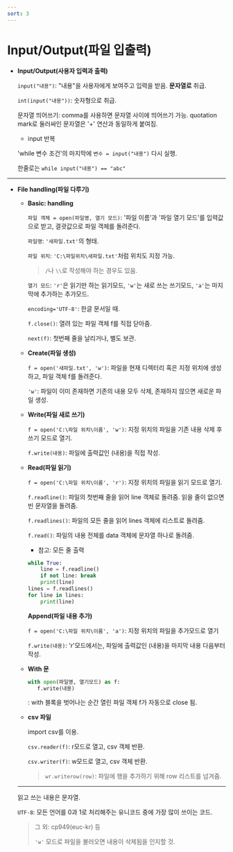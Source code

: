```yaml
---
sort: 3
---
```


# Input/Output(파일 입출력)

- **Input/Output(사용자 입력과 출력)**

    `input("내용")`: "내용"을 사용자에게 보여주고 입력을 받음. **문자열로** 취급.

    `int(input("내용"))`: 숫자형으로 취급.

    문자열 띄어쓰기: comma를 사용하면 문자열 사이에 띄어쓰기 가능. quotation mark로 둘러싸인 문자열은 '+' 연산과 동일하게 붙여짐.

    - input 반복

    'while 변수 조건'의 마지막에 `변수 = input("내용")` 다시 실행.

    한줄로는 `while input("내용") == "abc"`

---

- **File handling(파일 다루기)**
    - **Basic: handling**

        `파일 객체 = open(파일명, 열기 모드)`: '파일 이름'과 '파일 열기 모드'를 입력값으로 받고, 결괏값으로 파일 객체를 돌려준다.

        `파일명`: `'새파일.txt'`의 형태.

        `파일 위치`: `'C:\파일위치\새파일.txt'`처럼 위치도 지정 가능.
    
        > `/`나 `\\`로 작성해야 하는 경우도 있음.
    
        `열기 모드`: `'r'`은 읽기만 하는 읽기모드, `'w'`는 새로 쓰는 쓰기모드, `'a'`는 마지막에 추가하는 추가모드.
    
        `encoding='UTF-8'`: 한글 문서일 때.
    
        `f.close()`: 열려 있는 파일 객체 f를 직접 닫아줌.
    
        `next(f)`: 첫번째 줄을 날리거나, 별도 보관.
    
    - **Create(파일 생성)**
    
        `f = open('새파일.txt', 'w')`: 파일을 현재 디렉터리 혹은 지정 위치에 생성하고, 파일 객체 f를 돌려준다.
    
        `'w'`: 파일이 이미 존재하면 기존의 내용 모두 삭제, 존재하지 않으면 새로운 파일 생성.
    
    - **Write(파일 새로 쓰기)**
    
        `f = open('C:\파일 위치\이름', 'w')`: 지정 위치의 파일을 기존 내용 삭제 후 쓰기 모드로 열기.
    
        `f.write(내용)`: 파일에 출력값인 (내용)을 직접 작성.
    
    - **Read(파일 읽기)**
    
        `f = open('C:\파일 위치\이름', 'r')`: 지정 위치의 파일을 읽기 모드로 열기.
    
        `f.readline()`: 파일의 첫번째 줄을 읽어 line 객체로 돌려줌. 읽을 줄이 없으면 빈 문자열을 돌려줌.
    
        `f.readlines()`: 파일의 모든 줄을 읽어 lines 객체에 리스트로 돌려줌.
    
        `f.read()`: 파일의 내용 전체를 data 객체에 문자열 하나로 돌려줌.
    
        - 참고: 모든 줄 출력
    
        ```python
        while True:
            line = f.readline()
            if not line: break
           	print(line)
        lines = f.readlines()
        for line in lines:
            print(line)
        ```

        **Append(파일 내용 추가)**

        `f = open('C:\파일 위치\이름', 'a')`: 지정 위치의 파일을 추가모드로 열기

        `f.write(내용)`: 'r'모드에서는, 파일에 출력값인 (내용)을 마지막 내용 다음부터 작성.

    - **With 문**
    
        ```python
        with open(파일명, 열기모드) as f:
           f.write(내용)
        ```
    
        : with 블록을 벗어나는 순간 열린 파일 객체 f가 자동으로 close 됨.
    
    - **csv 파일**
    
        import csv를 이용.

        `csv.reader(f)`: r모드로 열고, csv 객체 반환.

        `csv.writer(f)`: w모드로 열고, csv 객체 반환.
        
        > `wr.writerow(row)`: 파일에 행을 추가하기 위해 row 리스트를 넘겨줌.
    
    ---
    
    읽고 쓰는 내용은 문자열.
    
    `UTF-8`: 모든 언어를 0과 1로 처리해주는 유니코드 중에 가장 많이 쓰이는 코드.
    
    > 그 외: cp949(euc-kr) 등
    >
    > `'w'` 모드로 파일을 불러오면 내용이 삭제됨을 인지할 것.